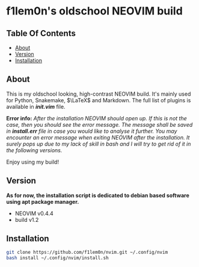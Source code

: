 # f1lem0n's oldschool NEOVIM build

## Table Of Contents

- [About](#about)
- [Version](#version)
- [Installation](#installation)

## About

This is my oldschool looking, high-contrast NEOVIM build.
It's mainly used for Python, Snakemake, $\LaTeX$ and Markdown.
The full list of plugins is available in ***init.vim*** file.

**Error info:** *After the installation NEOVIM should open up.
If this is not the case, then you should see the error message.
The message shall be saved in **install.err** file in case
you would like to analyse it further.
You may encounter an error message when exiting NEOVIM after
the installation. It surely pops up due to my lack of skill
in bash and I will try to get rid of it in the following versions.*

Enjoy using my build!

## Version

**As for now, the installation script is dedicated to debian 
based software using apt package manager.**

- NEOVIM v0.4.4
- build v1.2

## Installation

```bash
git clone https://github.com/f1lem0n/nvim.git ~/.config/nvim
bash install ~/.config/nvim/install.sh
```
